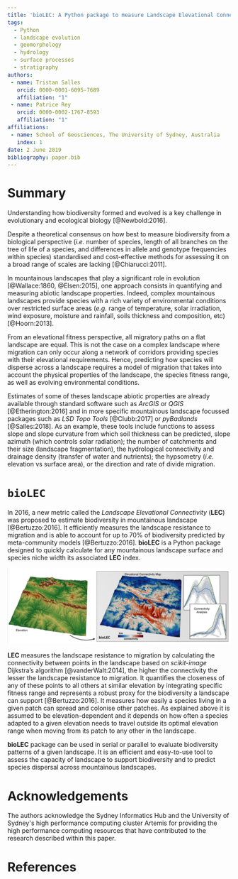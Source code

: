 ```yaml
---
title: 'bioLEC: A Python package to measure Landscape Elevational Connectivity'
tags:
  - Python
  - landscape evolution
  - geomorphology
  - hydrology
  - surface processes
  - stratigraphy
authors:
 - name: Tristan Salles
   orcid: 0000-0001-6095-7689
   affiliation: "1"
 - name: Patrice Rey
   orcid: 0000-0002-1767-8593
   affiliation: "1"
affiliations:
 - name: School of Geosciences, The University of Sydney, Australia
   index: 1
date: 2 June 2019
bibliography: paper.bib
---
```


# Summary

Understanding how biodiversity formed and evolved is a key challenge in evolutionary and ecological biology [@Newbold:2016].

Despite a theoretical consensus on how best to measure biodiversity from a biological perspective (_i.e._ number of species, length of all branches on the tree of life of a species, and differences in allele and genotype frequencies within species) standardised and cost-effective methods for assessing it on a broad range of scales are lacking [@Chiarucci:2011].

In mountainous landscapes that play a significant role in evolution [@Wallace:1860, @Elsen:2015], one approach consists in quantifying and measuring abiotic landscape properties. Indeed, complex mountainous landscapes provide species with a rich variety of environmental conditions over restricted surface areas (_e.g._ range of temperature, solar irradiation, wind exposure, moisture and rainfall, soils thickness and composition, etc) [@Hoorn:2013].

From an elevational fitness perspective, all migratory paths on a flat landscape are equal. This is not the case on a complex landscape where migration can only occur along a network of corridors providing species with their elevational requirements. Hence, predicting how species will disperse across a landscape requires a model of migration that takes into account the physical properties of the landscape, the species fitness range, as well as evolving environmental conditions.

Estimates of some of theses landscape abiotic properties are already available through standard software such as _ArcGIS_ or _QGIS_ [@Etherington:2016] and in more specific mountainous landscape focussed packages such as _LSD Topo Tools_ [@Clubb:2017] or _pyBadlands_ [@Salles:2018]. As an example, these tools include functions to assess slope and slope curvature from which soil thickness can be predicted, slope azimuth (which controls solar radiation); the number of catchments and their size (landscape fragmentation), the hydrological connectivity and drainage density (transfer of water and nutrients); the hypsometry (_i.e._ elevation vs surface area), or the direction and rate of divide migration.

# `bioLEC`

In 2016, a new metric called the _Landscape Elevational Connectivity_ (**LEC**) was proposed to estimate biodiversity in mountainous landscape [@Bertuzzo:2016]. It efficiently measures the landscape resistance to migration and is able to account for up to 70% of biodiversity predicted by meta-community models [@Bertuzzo:2016]. **bioLEC** is a Python package designed to quickly calculate for any mountainous landscape surface and species niche width its associated **LEC** index.

![An example of LEC map obtained for a specific elevation surface (left) illustrating the region of high and low connectivity as well as the distribution of resulting LEC values versus elevation range.\label{fig:example}](Fig1.jpg)


**LEC** measures the landscape resistance to migration by calculating the connectivity between points in the landscape based on _scikit-image_ Dijkstra’s algorithm [@vanderWalt:2014], the higher the connectivity the lesser the landscape resistance to migration. It quantifies the closeness of any of these points to all others at similar elevation by integrating specific fitness range and represents a robust proxy for the biodiversity a landscape can support [@Bertuzzo:2016]. It measures how easily a species living in a given patch can spread and colonise other patches. As explained above it is assumed to be elevation-dependent and it depends on how often a species adapted to a given elevation needs to travel outside its optimal elevation range when moving from its patch to any other in the landscape.

**bioLEC** package can be used in serial or parallel to evaluate biodiversity patterns of a given landscape. It is an efficient and easy-to-use tool to assess the capacity of landscape to support biodiversity and to predict species dispersal across mountainous landscapes.


# Acknowledgements

The authors acknowledge the Sydney Informatics Hub and the University of Sydney's high performance computing cluster Artemis for providing the high performance computing resources that have contributed to the research described within this paper.

# References
